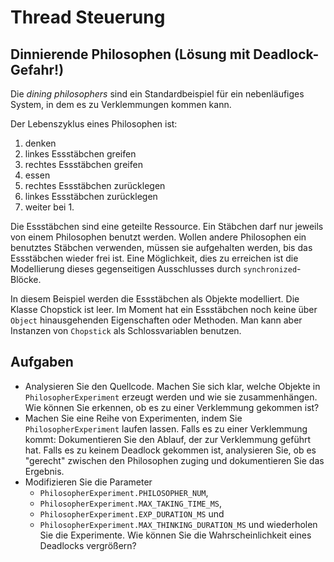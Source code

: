 # Thread Steuerung #

## Dinnierende Philosophen (Lösung mit Deadlock-Gefahr!) ##

Die _dining philosophers_ sind ein Standardbeispiel für ein nebenläufiges System, in dem es zu Verklemmungen kommen kann.

Der Lebenszyklus eines Philosophen ist:
1. denken
2. linkes Essstäbchen greifen
3. rechtes Essstäbchen greifen
4. essen
5. rechtes Essstäbchen zurücklegen
6. linkes Essstäbchen zurücklegen
7. weiter bei 1.

Die Essstäbchen sind eine geteilte Ressource. Ein Stäbchen darf nur jeweils von einem Philosophen benutzt werden. Wollen andere Philosophen ein benutztes Stäbchen verwenden, müssen sie aufgehalten werden, bis das Essstäbchen wieder frei ist. Eine Möglichkeit, dies zu erreichen ist die Modellierung dieses gegenseitigen Ausschlusses durch ``synchronized``-Blöcke.

In diesem Beispiel werden die Essstäbchen als Objekte modelliert. Die Klasse Chopstick ist leer. Im Moment hat ein Essstäbchen noch keine über ``Object`` hinausgehenden Eigenschaften oder Methoden. Man kann aber Instanzen von ``Chopstick`` als Schlossvariablen benutzen.  

## Aufgaben ##

* Analysieren Sie den Quellcode. Machen Sie sich klar, welche Objekte in ``PhilosopherExperiment`` erzeugt werden und wie sie zusammenhängen. Wie können Sie erkennen, ob es zu einer Verklemmung gekommen ist?
* Machen Sie eine Reihe von Experimenten, indem Sie ``PhilosopherExperiment`` laufen lassen. Falls es zu einer Verklemmung kommt: Dokumentieren Sie den Ablauf, der zur Verklemmung geführt hat. Falls es zu keinem Deadlock gekommen ist, analysieren Sie, ob es "gerecht" zwischen den Philosophen zuging und dokumentieren Sie das Ergebnis. 
* Modifizieren Sie die Parameter 
  * ``PhilosopherExperiment.PHILOSOPHER_NUM``, 
  * ``PhilosopherExperiment.MAX_TAKING_TIME_MS``, 
  * ``PhilosopherExperiment.EXP_DURATION_MS`` und
  * ``PhilosopherExperiment.MAX_THINKING_DURATION_MS``
  und wiederholen Sie die Experimente. Wie können Sie die Wahrscheinlichkeit eines Deadlocks vergrößern?